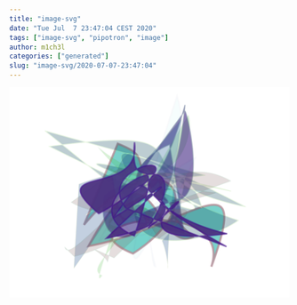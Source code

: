 ```yaml
---
title: "image-svg"
date: "Tue Jul  7 23:47:04 CEST 2020"
tags: ["image-svg", "pipotron", "image"]
author: m1ch3l
categories: ["generated"]
slug: "image-svg/2020-07-07-23:47:04"
---
```


![](image.svg)
